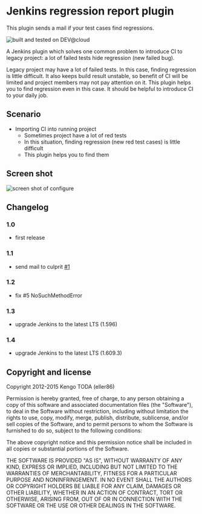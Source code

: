 Jenkins regression report plugin
================================
This plugin sends a mail if your test cases find regressions.

![built and tested on DEV@cloud](http://static-www.cloudbees.com/images/badges/BuiltOnDEV.png)

A Jenkins plugin which solves one common problem to introduce CI to legacy project: a lot of failed tests hide regression (new failed bug).

Legacy project may have a lot of failed tests. In this case, finding regression is little difficult. It also keeps build result unstable, so benefit of CI will be limited and project members may not pay attention on it.
This plugin helps you to find regression even in this case. It should be helpful to introduce CI to your daily job.

Scenario
--------
 * Importing CI into running project
   * Sometimes project have a lot of red tests
   * In this situation, finding regression (new red test cases) is little difficult
   * This plugin helps you to find them

Screen shot
-----------
![screen shot of configure](https://raw.github.com/jenkinsci/regression-report-plugin/master/screenshot.png)

Changelog
---------
### 1.0
- first release

### 1.1
- send mail to culprit [#1](https://github.com/jenkinsci/regression-report-plugin/issues/1)

### 1.2
- fix #5 NoSuchMethodError

### 1.3
- upgrade Jenkins to the latest LTS (1.596)

### 1.4
- upgrade Jenkins to the latest LTS (1.609.3)

Copyright and license
---------------------
Copyright 2012-2015 Kengo TODA (eller86)

Permission is hereby granted, free of charge, to any person obtaining a copy of this software and associated documentation files (the "Software"), to deal in the Software without restriction, including without limitation the rights to use, copy, modify, merge, publish, distribute, sublicense, and/or sell copies of the Software, and to permit persons to whom the Software is furnished to do so, subject to the following conditions:

The above copyright notice and this permission notice shall be included in all copies or substantial portions of the Software.

THE SOFTWARE IS PROVIDED "AS IS", WITHOUT WARRANTY OF ANY KIND, EXPRESS OR IMPLIED, INCLUDING BUT NOT LIMITED TO THE WARRANTIES OF MERCHANTABILITY, FITNESS FOR A PARTICULAR PURPOSE AND NONINFRINGEMENT. IN NO EVENT SHALL THE AUTHORS OR COPYRIGHT HOLDERS BE LIABLE FOR ANY CLAIM, DAMAGES OR OTHER LIABILITY, WHETHER IN AN ACTION OF CONTRACT, TORT OR OTHERWISE, ARISING FROM, OUT OF OR IN CONNECTION WITH THE SOFTWARE OR THE USE OR OTHER DEALINGS IN THE SOFTWARE. 
